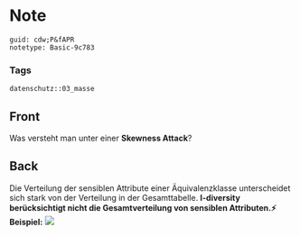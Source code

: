 # Note
```
guid: cdw;P&fAPR
notetype: Basic-9c783
```

### Tags
```
datenschutz::03_masse
```

## Front
Was versteht man unter einer <b>Skewness Attack</b>?

## Back
Die Verteilung der sensiblen Attribute einer Äquivalenzklasse
unterscheidet sich stark von der Verteilung in der Gesamttabelle.
<b>I-diversity berücksichtigt nicht die Gesamtverteilung von
sensiblen Attributen.⚡ Beispiel:</b> <img src="paste-01a315d8dd12324978a18725ad7da3f85b96b927.jpg">
